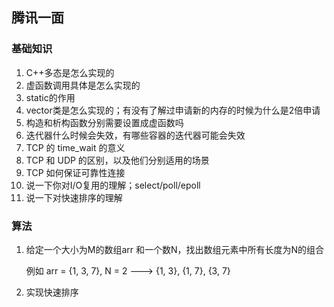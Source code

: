 ## 腾讯一面

### 基础知识

1. C++多态是怎么实现的
2. 虚函数调用具体是怎么实现的
3. static的作用
4. vector类是怎么实现的；有没有了解过申请新的内存的时候为什么是2倍申请
5. 构造和析构函数分别需要设置成虚函数吗
6. 迭代器什么时候会失效，有哪些容器的迭代器可能会失效
7. TCP 的 time_wait 的意义
8. TCP 和 UDP 的区别，以及他们分别适用的场景
9. TCP 如何保证可靠性连接
10. 说一下你对I/O复用的理解；select/poll/epoll
11. 说一下对快速排序的理解

### 算法

1. 给定一个大小为M的数组arr 和一个数N，找出数组元素中所有长度为N的组合

   例如 arr = {1, 3, 7}, N = 2 ---> {1, 3}, {1, 7}, {3, 7}

2. 实现快速排序
